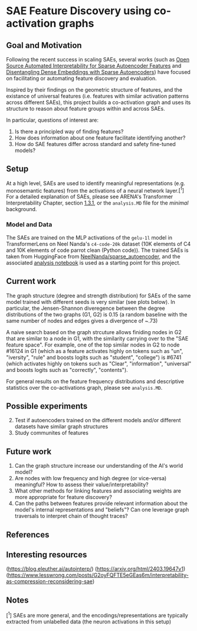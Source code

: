 # SAE Feature Discovery using co-activation graphs

## Goal and Motivation

Following the recent success in scaling SAEs, several works (such as [Open Source Automated Interpretability for Sparse Autoencoder Features](https://blog.eleuther.ai/autointerp/) and [Disentangling Dense Embeddings with Sparse Autoencoders](https://arxiv.org/html/2408.00657v1#S4)) have focused on facilitating or automating feature discovery and evaluation.

Inspired by their findings on the geometric structure of features, and the existance of universal features (i.e. features with similar activation patterns across different SAEs), this project builds a co-activation graph and uses its structure to reason about feature groups within and across SAEs.

In particular, questions of interest are:
1. Is there a principled way of finding features? 
2. How does information about one feature facilitate identifying another?
3. How do SAE features differ across standard and safety fine-tuned models?

## Setup

At a high level, SAEs are used to identify meaningful representations (e.g. monosemantic features) from the activations of a neural network layer.$[^1]$ For a detailed explanation of SAEs, please see ARENA's Transformer Interpretability Chapter, section [1.3.1](https://arena3-chapter1-transformer-interp.streamlit.app/[1.3.1]_Superposition_&_SAEs), or the `analysis.MD` file for the *minimal* background. 

### Model and Data

The SAEs are trained on the MLP activations of the `gelu-1l` model in TransformerLens on Neel Nanda's `c4-code-20k` dataset (10K elements of C4 and 10K elements of code parrot clean (Python code)).
The trained SAEs is taken from HuggingFace from [NeelNanda/sparse_autoencoder](https://huggingface.co/NeelNanda/sparse_autoencoder), and the associated [analysis notebook](https://colab.research.google.com/drive/1u8larhpxy8w4mMsJiSBddNOzFGj7_RTn?usp=sharing) is used as a starting point for this project.

## Current work

The graph structure (degree and strength distribution) for SAEs of the same model trained with different seeds is very similar (see plots below). In particular, the Jensen-Shannon diveregence between the degree distributions of the two graphs (G1, G2) is 0.15 (a random baseline with the same number of nodes and edges gives a divergence of ~.73)

A naive search based on the graph strcuture allows finiding nodes in G2 that are similar to a node in G1, with the similarity carrying over to the "SAE feature space". For example, one of the top similar nodes in G2 to node #16124 in G1 (which as a feature activates highly on tokens such as "un", "iversity", "rule" and boosts logits such as "student", "college") is #6741 (which activates highly on tokens such as "Clear", "information", "universal" and boosts logits such as "correctly", "contents"). 

For general results on the feature frequency distributions and descriptive statistics over the co-activations graph, please see `analysis.MD`.


## Possible experiments

2. Test if autoencoders trained on the different models and/or different datasets have similar graph structures
3. Study communites of features


## Future work
1. Can the graph structure increase our understanding of the AI's world model?
2. Are nodes with low frequency and high degree (or vice-versa) meaningful? How to assess their value/interpretability?
3. What other methods for linking features and associating weights are more appropriate for
feature discovery?
4. Can the paths between features provide relevant information about the model's internal
representations and "beliefs"? Can one leverage graph traversals to interpret chain of thought traces?

## References


## Interesting resources
(https://blog.eleuther.ai/autointerp/)
(https://arxiv.org/html/2403.19647v1)
(https://www.lesswrong.com/posts/G2oyFQFTE5eGEas6m/interpretability-as-compression-reconsidering-sae)

## Notes

$[^1]$ SAEs are more general, and the encodings/representations are typically extracted from unlabelled data (the neuron activations in this setup)
